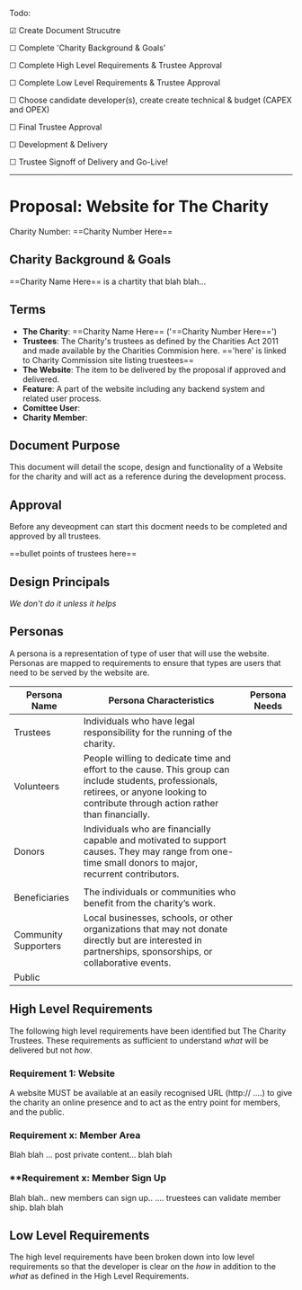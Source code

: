 Todo:

☑ Create Document Strucutre

☐ Complete 'Charity Background & Goals'

☐ Complete High Level Requirements & Trustee Approval

☐ Complete Low Level Requirements  & Trustee Approval

☐ Choose candidate developer(s), create create technical & budget (CAPEX and OPEX)

☐ Final Trustee Approval 

☐ Development & Delivery

☐ Trustee Signoff of Delivery and Go-Live!



------------




# Proposal: Website for The Charity

Charity Number: ==Charity Number Here==



## Charity Background & Goals

==Charity Name Here== is a chartity that blah blah...



## Terms

- **The Charity**: ==Charity Name Here== ('==Charity Number Here==')
- **Trustees**: The Charity's trustees as defined by the Charities Act 2011 and made available by the Charities Commision here. =='here' is linked to Charity Commission site listing truestees==
- **The Website**: The item to be delivered by the proposal if approved and delivered.
- **Feature**: A part of the website including any backend system and related user process.
- **Comittee User**:
- **Charity Member**:





## Document Purpose

This document will detail the scope, design and functionality of a Website for the charity and will act as a reference during the development process.

## Approval

Before any deveopment can start this docment needs to be completed and approved by all trustees.

==bullet points of trustees here==

## Design Principals

*We don't do it unless it helps*



## Personas

A persona is a representation of type of user that will use the website. Personas are mapped to requirements to ensure that types are users that need to be served by the website are.



| Persona Name         | Persona Characteristics                                      | Persona Needs |
| -------------------- | ------------------------------------------------------------ | ------------- |
| Trustees             | Individuals who have legal responsibility for the running of the charity. |               |
| Volunteers           | People willing to dedicate time and effort to the cause. This group can include students, professionals, retirees, or anyone looking to contribute through action rather than financially. |               |
| Donors               | Individuals who are financially capable and motivated to support causes. They may range from one-time small donors to major, recurrent contributors. |               |
|                      |                                                              |               |
| Beneficiaries        | The individuals or communities who benefit from the charity’s work. |               |
| Community Supporters | Local businesses, schools, or other organizations that may not donate directly but are interested in partnerships, sponsorships, or collaborative events. |               |
| Public               |                                                              |               |



## High Level Requirements


The following high level requirements have been identified but The Charity Trustees. These requirements as sufficient to understand *what* will be delivered but not *how*. 

### Requirement 1: Website

A website MUST be available at an easily recognised URL (http:// ....) to give the charity an online presence and to act as the entry point for members, and the public.

### **Requirement x: Member Area**

Blah blah ... post private content... blah blah

### **Requirement x: Member Sign Up

Blah blah.. new members can sign up.. .... truestees can validate member ship. blah blah

## Low Level Requirements

The high level requirements have been broken down into low level requirements so that the developer is clear on the *how* in addition to the *what* as defined in the High Level Requirements.



